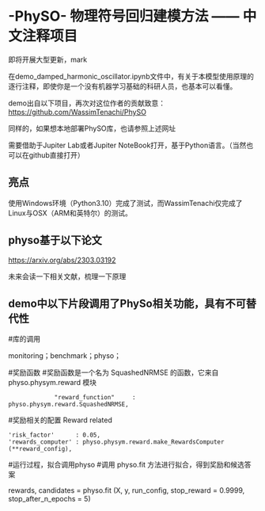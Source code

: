# -PhySO- 物理符号回归建模方法 —— 中文注释项目
即将开展大型更新，mark 

在demo_damped_harmonic_oscillator.ipynb文件中，有关于本模型使用原理的逐行注释，即使你是一个没有机器学习基础的科研人员，也基本可以看懂。

demo出自以下项目，再次对这位作者的贡献致意：https://github.com/WassimTenachi/PhySO

同样的，如果想本地部署PhySO库，也请参照上述网址

需要借助于Jupiter Lab或者Jupiter NoteBook打开，基于Python语言。（当然也可以在github直接打开）

## 亮点
使用Windows环境（Python3.10）完成了测试，而WassimTenachi仅完成了Linux与OSX（ARM和英特尔）的测试。


## physo基于以下论文
https://arxiv.org/abs/2303.03192

未来会读一下相关文献，梳理一下原理

## demo中以下片段调用了PhySo相关功能，具有不可替代性

#库的调用

monitoring；benchmark；physo；

#奖励函数
  #奖励函数是一个名为 SquashedNRMSE 的函数，它来自 physo.physym.reward 模块
  
                 "reward_function"     : physo.physym.reward.SquashedNRMSE,
  #奖励相关的配置 Reward related
  
    'risk_factor'      : 0.05,
    'rewards_computer' : physo.physym.reward.make_RewardsComputer (**reward_config),

#运行过程，拟合调用physo
  #调用 physo.fit 方法进行拟合，得到奖励和候选答案
  
  rewards, candidates = physo.fit (X, y, run_config,
                                stop_reward = 0.9999, 
                                stop_after_n_epochs = 5)
                                
                                

